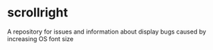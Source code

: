 # scrollright
A repository for issues and information about display bugs caused by increasing OS font size
